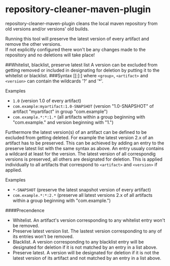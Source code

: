# repository-cleaner-maven-plugin

repository-cleaner-maven-plugin cleans the local maven repository from old versions and/or versions' old builds.

Running this tool will preserve the latest version of every artifact and remove the other versions.  
If not explicitly configured there won't be any changes made to the repository and no deletions will take place!

##Whitelist, blacklist, preserve latest list
A version can be excluded from getting removed or included in designating for deletion by putting it to the whitelist or blacklist.
###Syntax
    [[<group>:]<artifact>:]<version>
where <code>&lt;group&gt;</code>, <code>&lt;artifact&gt;</code> and <code>&lt;version&gt;</code> can contain the wildcards '?' and '*'.

Examples
* <code>1.0</code> (version 1.0 of every artifact)
* <code>com.example:myartifact:1.0-SNAPSHOT</code> (version "1.0-SNAPSHOT" of artifact "myartifact" in group "com.example")
* <code>com.example.\*:\*:1.\*</code> (all artifacts within a group beginning with "com.example." and version beginning with "1.")

Furthermore the latest version(s) of an artifact can be defined to be excluded from getting deleted. For example the latest version 2.x of an artifact has to be preserved. This can be achieved by adding an entry to the preserve latest list with the same syntax as above. An entry usualy contains a wildcard at least for the version. The latest version of all correspondig versions is preserved, all others are designated for deletion. This is applied individually to all artifacts that correspond to <code>&lt;artifact&gt;</code> and <code>&lt;version&gt;</code> if applied.

Examples
* <code>*-SNAPSHOT</code> (preserve the latest snapshot version of every artifact)</li>
* <code>com.example.\*:\*:2.\*</code> (preserve all latest versions 2.x of all artifacts within a group beginning with "com.example.")</li>

####Precendence
* Whitelist. An artifact's version corresponding to any whitelist entry won't be removed.</li>
* Preserve latest version list. The lastest version corresponding to any of its entries won't be removed.</li>
* Blacklist. A version corresponding to any blacklist entry will be designated for deletion if it is not matched by an entry in a list above.</li>
* Preserve latest. A version will be designated for deletion if it is not the latest version of its artifact and not matched by an entry in a list above.</li>
